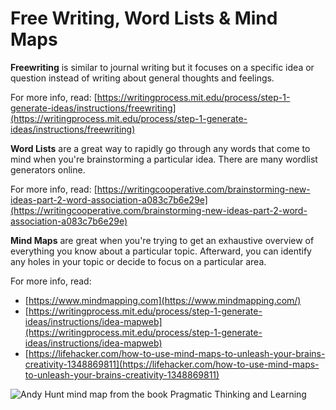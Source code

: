 # Free Writing, Word Lists & Mind Maps

**Freewriting** is similar to journal writing but it focuses on a specific idea or question instead of writing about general thoughts and feelings.

For more info, read: [https://writingprocess.mit.edu/process/step-1-generate-ideas/instructions/freewriting](https://writingprocess.mit.edu/process/step-1-generate-ideas/instructions/freewriting)

**Word Lists** are a great way to rapidly go through any words that come to mind when you're brainstorming a particular idea. There are many wordlist generators online.

For more info, read: [https://writingcooperative.com/brainstorming-new-ideas-part-2-word-association-a083c7b6e29e](https://writingcooperative.com/brainstorming-new-ideas-part-2-word-association-a083c7b6e29e)

**Mind Maps** are great when you're trying to get an exhaustive overview of everything you know about a particular topic. Afterward, you can identify any holes in your topic or decide to focus on a particular area.

For more info, read:

* [https://www.mindmapping.com](https://www.mindmapping.com/)
* [https://writingprocess.mit.edu/process/step-1-generate-ideas/instructions/idea-mapweb](https://writingprocess.mit.edu/process/step-1-generate-ideas/instructions/idea-mapweb) 
* [https://lifehacker.com/how-to-use-mind-maps-to-unleash-your-brains-creativity-1348869811](https://lifehacker.com/how-to-use-mind-maps-to-unleash-your-brains-creativity-1348869811)

![Andy Hunt mind map from the book Pragmatic Thinking and Learning](https://github.com/IDMNYU/SeniorProject_Fall2020_Katsivelos/tree/68e3a07a0d17979ed0d22c2d003666e8fc9aee9b/.gitbook/assets/andy-hunt-mindmap.png)


